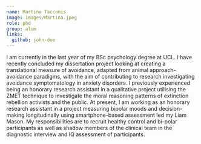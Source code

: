 ```yaml
---
name: Martina Tacconis
image: images/Martina.jpeg
role: phd
group: alum
links:
  github: john-doe
---
```


I am currently in the last year of my BSc psychology degree at UCL. I have recently concluded my dissertation project 
looking at creating a translational measure of avoidance, adapted from animal approach-avoidance paradigms, with the aim 
of contributing to research investigating avoidance symptomatology in anxiety disorders. I previously experienced being 
an honorary research assistant in a qualitative project utilising the ZMET technique to investigate the moral reasoning 
patterns of extinction rebellion activists and the public. At present, I am working as an honorary research assistant in 
a project measuring bipolar moods and decision-making longitudinally using smartphone-based assessment led my Liam Mason. 
My responsibilities are to recruit healthy control and bi-polar participants as well as shadow members of the clinical 
team in the diagnostic interview and IQ assessment of participants.
